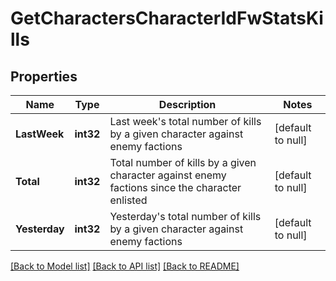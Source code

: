 # GetCharactersCharacterIdFwStatsKills

## Properties
Name | Type | Description | Notes
------------ | ------------- | ------------- | -------------
**LastWeek** | **int32** | Last week&#x27;s total number of kills by a given character against enemy factions | [default to null]
**Total** | **int32** | Total number of kills by a given character against enemy factions since the character enlisted | [default to null]
**Yesterday** | **int32** | Yesterday&#x27;s total number of kills by a given character against enemy factions | [default to null]

[[Back to Model list]](../README.md#documentation-for-models) [[Back to API list]](../README.md#documentation-for-api-endpoints) [[Back to README]](../README.md)

